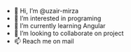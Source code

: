 - 👋 Hi, I’m @uzair-mirza
- 👀 I’m interested in programing
- 🌱 I’m currently learning Angular
- 💞️ I’m looking to collaborate on project
- 📫 Reach me on mail

<!---
uzair-mirza/uzair-mirza is a ✨ special ✨ repository because its `README.md` (this file) appears on your GitHub profile.
You can click the Preview link to take a look at your changes.
--->
